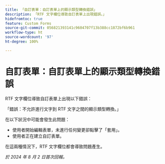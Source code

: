 ```yaml
---
title: 「自訂表單：自訂表單上的顯示類型轉換錯誤」
description: 「RTF 文字欄位導致自訂表單上出現錯誤。」
hidefromtoc: true
feature: Custom Forms
source-git-commit: 056821393141c9604707f13b388cc1872bf6b961
workflow-type: ht
source-wordcount: '97'
ht-degree: 100%

---
```



# 自訂表單：自訂表單上的顯示類型轉換錯誤

RTF 文字欄位導致自訂表單上出現以下錯誤：

「錯誤：不允許進行文字到 RTF 文字之間的顯示類型轉換。」

在以下狀況中可能會發生此問題：

* 使用者開始編輯表單，未進行任何變更卻點擊了「套用」。
* 使用者正在建立自訂表單。

在這兩種情況下，RTF 文字欄位都會導致問題產生。

_於 2024 年 8 月 2 日首次回報。_
